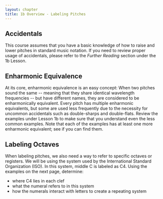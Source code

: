 ```yaml
---
layout: chapter
title: 1b Overview - Labeling Pitches
---
```


## Accidentals

This course assumes that you have a basic knowledge of how to raise and lower pitches in standard music notation. If you need to review proper usage of accidentals, please refer to the *Further Reading* section under the 1b Lesson.

## Enharmonic Equivalence

At its core, enharmonic equivalence is an easy concept: When two pitches sound the same -- meaning that they share identical wavelength frequencies -- but have different names, they are considered to be enharmonically equivalent. Every pitch has multiple enharmonic equivalents, but some are used less frequently due to the necessity for uncommon accidentals such as double-sharps and double-flats. Review the examples under Lesson 1b to make sure that you understand even the less common examples. Note that each of the examples has at least one more enharmonic equivalent; see if you can find them.

## Labeling Octaves

When labeling pitches, we also need a way to refer to specific octaves or registers. We will be using the system used by the International Standard Organization (ISO). In this system, middle C is labeled as C4. Using the examples on the next page, determine:
- where C4 lies in each clef
- what the numeral refers to in this system
- how the numerals interact with letters to create a repeating system